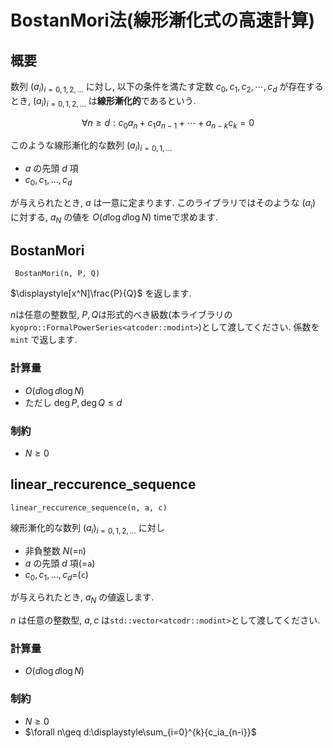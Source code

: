 # BostanMori法(線形漸化式の高速計算)

## 概要

数列 $(a_i)_{i=0,1,2,\dots}^{}$ に対し, 以下の条件を満たす定数 $c_0,c_1,c_2,\cdots,c_d$ が存在するとき, $(a_i)_{i=0,1,2,\dots}$ は**線形漸化的**であるという.

$$\forall n\geq d : c_0a_n+c_1a_{n-1}+\cdots+a_{n-k}c_k=0$$

このような線形漸化的な数列 $(a_i)_{i=0,1,\dots}$ 

- $a$ の先頭 $d$ 項
- $c_0,c_1,\dots,c_d$

が与えられたとき, $a$ は一意に定まります. このライブラリではそのような $(a_i)$ に対する, $a_N$ の値を $O(d\log d\log N)$ timeで求めます.

## BostanMori

` BostanMori(n, P, Q)`

$\displaystyle[x^N]\frac{P}{Q}$ を返します.

$n$は任意の整数型, $P,Q$は形式的べき級数(本ライブラリの`kyopro::FormalPowerSeries<atcoder::modint>`)として渡してください. 係数を `mint` で返します.

### 計算量

- $O(d\log d\log N)$
- ただし $\deg P,\deg Q\leq d$

### 制約

- $N\geq 0$

## linear_reccurence_sequence

`linear_reccurence_sequence(n, a, c)`

線形漸化的な数列 $(a_i)_{i=0,1,2,\dots}$ に対し

- 非負整数 $N$(=`n`)
- $a$ の先頭 $d$ 項(=`a`)
- $c_0,c_1,\dots,c_d$=(`c`)

が与えられたとき, $a_N$ の値返します.

$n$ は任意の整数型, $a,c$ は`std::vector<atcodr::modint>`として渡してください.

### 計算量

- $O(d\log d\log N)$

### 制約

- $N\geq 0$
- $\forall n\geq d:\displaystyle\sum_{i=0}^{k}{c_ia_{n-i}}$